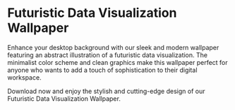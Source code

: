 <!--
Write me markdown content of website with wallpaper:

"A wallpaper featuring an abstract illustration of a futuristic data visualization, with sleek and modern graphics and a minimalist color scheme."

The header of the page should not be copy of the text but rather a real content of the website which is using this wallpaper.
-->

<!--font:Poppins-->

# Futuristic Data Visualization Wallpaper

Enhance your desktop background with our sleek and modern wallpaper featuring an abstract illustration of a futuristic data visualization. The minimalist color scheme and clean graphics make this wallpaper perfect for anyone who wants to add a touch of sophistication to their digital workspace.

Download now and enjoy the stylish and cutting-edge design of our Futuristic Data Visualization Wallpaper.
